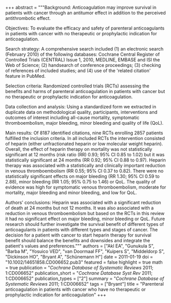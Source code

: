 +++
abstract = """Background: Anticoagulation may improve survival in patients with cancer through an antitumor effect in addition to the perceived antithrombotic effect.

Objectives: To evaluate the efficacy and safety of parenteral anticoagulants in patients with cancer with no therapeutic or prophylactic indication for anticoagulation.

Search strategy: A comprehensive search included (1) an electronic search (February 2010) of the following databases: Cochrane Central Register of Controlled Trials (CENTRAL) Issue 1, 2010, MEDLINE, EMBASE and ISI the Web of Science; (2) handsearch of conference proceedings; (3) checking of references of included studies; and (4) use of the 'related citation' feature in PubMed.

Selection criteria: Randomized controlled trials (RCTs) assessing the benefits and harms of parenteral anticoagulation in patients with cancer but no therapeutic or prophylactic indication for anticoagulation.

Data collection and analysis: Using a standardized form we extracted in duplicate data on methodological quality, participants, interventions and outcomes of interest including all-cause mortality, symptomatic thromboembolism, major bleeding, minor bleeding and quality of life (QoL).

Main results: Of 8187 identified citations, nine RCTs enrolling 2857 patients fulfilled the inclusion criteria. In all included RCTs the intervention consisted of heparin (either unfractionated heparin or low molecular weight heparin). Overall, the effect of heparin therapy on mortality was not statistically significant at 12 months (risk ratio (RR) 0.93; 95% CI 0.85 to 1.02) but it was statistically significant at 24 months (RR 0.92; 95% CI 0.88 to 0.97). Heparin therapy was associated with a statistically and clinically important reduction in venous thromboembolism (RR 0.55; 95% CI 0.37 to 0.82). There were no statistically significant effects on major bleeding (RR 1.30; 95% CI 0.59 to 2.88), minor bleeding (RR 1.05; 95% 0.75 to 1.46) or QoL. The quality of evidence was high for symptomatic venous thromboembolism, moderate for mortality, major bleeding and minor bleeding, and low for QoL.

Authors' conclusions: Heparin was associated with a significant reduction of death at 24 months but not 12 months. It was also associated with a reduction in venous thromboembolism but based on the RCTs in this review it had no significant effect on major bleeding, minor bleeding or QoL. Future research should further investigate the survival benefit of different types of anticoagulants in patients with different types and stages of cancer. The decision for a patient with cancer to start heparin therapy for survival benefit should balance the benefits and downsides and integrate the patient's values and preferences."""
authors = ["Akl EA", "Gunukula S", "Barba M", "Yosuico VED", "van Doormaal FF", "Kuipers S", "Middeldorp S", "Dickinson HO", "Bryant A", "Schünemann H"]
date = 2011-01-19
doi = "10.1002/14651858.CD006652.pub3"
featured = false
highlight = true
math = true
publication = "*Cochrane Database of Systematic Reviews* 2011; 1:CD006652"
publication_short = "*Cochrane Database Syst Rev* 2011; 1:CD006652"
publication_types = ["2"]
summary = "*Cochrane Database of Systematic Reviews* 2011; 1:CD006652"
tags = ["Bryant"]
title = "Parenteral anticoagulation in patients with cancer who have no therapeutic or prophylactic indication for anticoagulation"
+++
